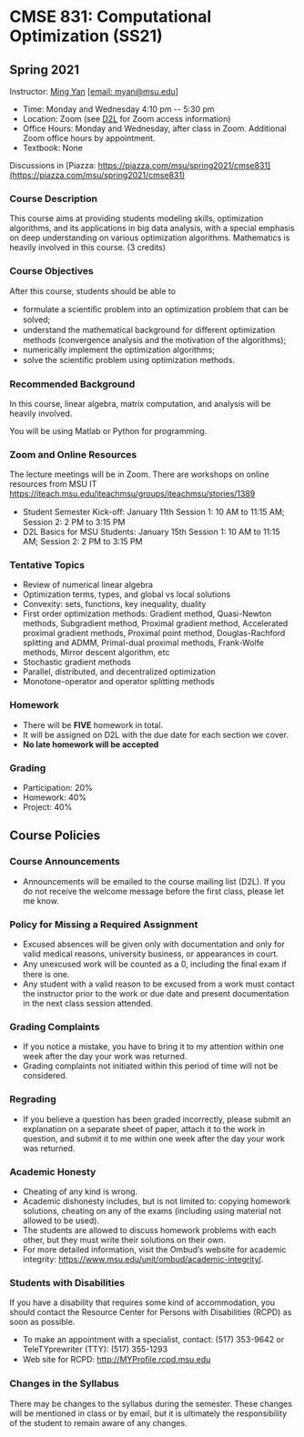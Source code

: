 # CMSE 831: Computational Optimization (SS21)

## Spring 2021

Instructor: [Ming Yan](http://users.math.msu.edu/users/yanm/) [[email: myan@msu.edu](myan@msu.edu)]

+ Time: Monday and Wednesday 4:10 pm -- 5:30 pm
+ Location: Zoom (see [D2L](https://d2l.msu.edu/d2l/loginh/) for Zoom access information)
+ Office Hours: Monday and Wednesday, after class in Zoom. Additional Zoom office hours by appointment.
+ Textbook: None

Discussions in [Piazza: https://piazza.com/msu/spring2021/cmse831](https://piazza.com/msu/spring2021/cmse831)



### Course Description

This course aims at providing students modeling skills, optimization algorithms, and its applications in big data analysis, with a special emphasis on deep understanding on various optimization algorithms. Mathematics is heavily involved in this course. (3 credits)



### Course Objectives

After this course, students should be able to

+ formulate a scientiﬁc problem into an optimization problem that can be solved;
+ understand the mathematical background for diﬀerent optimization methods (convergence analysis and the motivation of the algorithms);
+ numerically implement the optimization algorithms;
+ solve the scientiﬁc problem using optimization methods.



### Recommended Background

In this course, linear algebra, matrix computation, and analysis will be heavily involved. 

You will be using Matlab or Python for programming. 



### Zoom and Online Resources

The lecture meetings will be in Zoom. There are workshops on online resources from MSU IT  https://iteach.msu.edu/iteachmsu/groups/iteachmsu/stories/1389

+ Student Semester Kick-oﬀ: January 11th Session 1: 10 AM to 11:15 AM; Session 2: 2 PM to 3:15 PM
+  D2L Basics for MSU Students: January 15th Session 1: 10 AM to 11:15 AM; Session 2: 2 PM to 3:15 PM

### Tentative Topics

+ Review of numerical linear algebra
+ Optimization terms, types, and global vs local solutions
+ Convexity: sets, functions, key inequality, duality
+ First order optimization methods: Gradient method, Quasi-Newton methods, Subgradient method, Proximal gradient method, Accelerated proximal gradient methods, Proximal point method, Douglas-Rachford splitting and ADMM, Primal-dual proximal methods, Frank-Wolfe methods, Mirror descent algorithm, etc
+ Stochastic gradient methods
+ Parallel, distributed, and decentralized optimization
+ Monotone-operator and operator splitting methods

### Homework

+ There will be **FIVE** homework in total.
+ It will be assigned on D2L with the due date for each section we cover.
+ **No late homework will be accepted**

### Grading

+ Participation: 20%
+ Homework: 40%
+ Project: 40%

## Course Policies

### Course Announcements

+ Announcements will be emailed to the course mailing list (D2L). If you do not receive the welcome message before the first class, please let me know.

### Policy for Missing a Required Assignment
+ Excused absences will be given only with documentation and only for valid medical reasons, university business, or appearances in court.
+ Any unexcused work will be counted as a 0, including the ﬁnal exam if there is one.
+ Any student with a valid reason to be excused from a work must contact the instructor prior to the work or due date and present documentation in the next class session attended.

### Grading Complaints

+ If you notice a mistake, you have to bring it to my attention within one week after the day your work was returned.
+ Grading complaints not initiated within this period of time will not be considered.

### Regrading

+ If you believe a question has been graded incorrectly, please submit an explanation on a separate sheet of paper, attach it to the work in question, and submit it to me within one week after the day your work was returned.

### Academic Honesty

+ Cheating of any kind is wrong.
+ Academic dishonesty includes, but is not limited to: copying homework solutions, cheating on any of the exams (including using material not allowed to be used).
+ The students are allowed to discuss homework problems with each other, but they must write their solutions on their own.
+ For more detailed information, visit the Ombud’s website for academic integrity: https://www.msu.edu/unit/ombud/academic-integrity/.

### Students with Disabilities

If you have a disability that requires some kind of accommodation, you should contact the Resource Center for Persons with Disabilities (RCPD) as soon as possible.

+ To make an appointment with a specialist, contact: (517) 353-9642 or TeleTYprewriter (TTY): (517) 355-1293
+  Web site for RCPD: http://MYProﬁle.rcpd.msu.edu 

### Changes in the Syllabus
There may be changes to the syllabus during the semester. These changes will be mentioned in class or by email, but it is ultimately the responsibility of the student to remain aware of any changes.